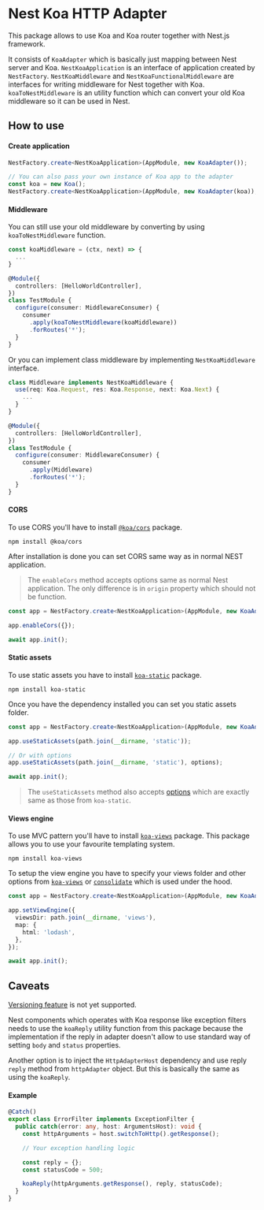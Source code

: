 # Nest Koa HTTP Adapter

This package allows to use Koa and Koa router together with Nest.js framework.

It consists of `KoaAdapter` which is basically just mapping between Nest server and Koa.
`NestKoaApplication` is an interface of application created by `NestFactory`.
`NestKoaMiddleware` and `NestKoaFunctionalMiddleware` are interfaces for writing middleware for Nest together with Koa.
`koaToNestMiddleware` is an utility function which can convert your old Koa middleware so it can be used in Nest.

## How to use

#### Create application

```typescript
NestFactory.create<NestKoaApplication>(AppModule, new KoaAdapter());

// You can also pass your own instance of Koa app to the adapter
const koa = new Koa();
NestFactory.create<NestKoaApplication>(AppModule, new KoaAdapter(koa));
```

#### Middleware

You can still use your old middleware by converting by using `koaToNestMiddleware` function.

```typescript
const koaMiddleware = (ctx, next) => {
  ...
}

@Module({
  controllers: [HelloWorldController],
})
class TestModule {
  configure(consumer: MiddlewareConsumer) {
    consumer
      .apply(koaToNestMiddleware(koaMiddleware))
      .forRoutes('*');
  }
}
```

Or you can implement class middleware by implementing `NestKoaMiddleware` interface.

```typescript
class Middleware implements NestKoaMiddleware {
  use(req: Koa.Request, res: Koa.Response, next: Koa.Next) {
    ...
  }
}

@Module({
  controllers: [HelloWorldController],
})
class TestModule {
  configure(consumer: MiddlewareConsumer) {
    consumer
      .apply(Middleware)
      .forRoutes('*');
  }
}
```

#### CORS

To use CORS you'll have to install [`@koa/cors`](https://github.com/koajs/cors) package.

```
npm install @koa/cors
```

After installation is done you can set CORS same way as in normal NEST application.

> The `enableCors` method accepts options same as normal Nest application. The only difference is in `origin` property which should not be function.

```typescript
const app = NestFactory.create<NestKoaApplication>(AppModule, new KoaAdapter());

app.enableCors({});

await app.init();
```

#### Static assets

To use static assets you have to install [`koa-static`](https://github.com/koajs/static) package.

```
npm install koa-static
```

Once you have the dependency installed you can set you static assets folder.

```typescript
const app = NestFactory.create<NestKoaApplication>(AppModule, new KoaAdapter());

app.useStaticAssets(path.join(__dirname, 'static'));

// Or with options
app.useStaticAssets(path.join(__dirname, 'static'), options);

await app.init();
```

> The `useStaticAssets` method also accepts [options](https://github.com/koajs/static#options) which are exactly same as those from `koa-static`.

#### Views engine

To use MVC pattern you'll have to install [`koa-views`](https://www.npmjs.com/package/koa-views) package. This package allows you to use your favourite templating system.

```
npm install koa-views
```

To setup the view engine you have to specify your views folder and other options from [`koa-views`](https://github.com/queckezz/koa-views#api) or [`consolidate`](https://github.com/tj/consolidate.js) which is used under the hood.

```typescript
const app = NestFactory.create<NestKoaApplication>(AppModule, new KoaAdapter());

app.setViewEngine({
  viewsDir: path.join(__dirname, 'views'),
  map: {
    html: 'lodash',
  },
});

await app.init();
```

## Caveats

[Versioning feature](https://docs.nestjs.com/techniques/versioning#versioning) is not yet supported.

Nest components which operates with Koa response like exception filters needs to use the `koaReply` utility function from
this package because the implementation if the reply in adapter doesn't allow to use standard way of setting
`body` and `status` properties.

Another option is to inject the `HttpAdapterHost` dependency and use reply `reply` method from `httpAdapter` object.
But this is basically the same as using the `koaReply`.

#### Example

```typescript
@Catch()
export class ErrorFilter implements ExceptionFilter {
  public catch(error: any, host: ArgumentsHost): void {
    const httpArguments = host.switchToHttp().getResponse();

    // Your exception handling logic

    const reply = {};
    const statusCode = 500;

    koaReply(httpArguments.getResponse(), reply, statusCode);
  }
}
```
